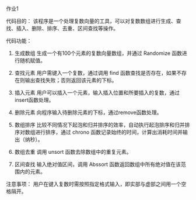 作业1

代码目的：
该程序是一个处理复数向量的工具，可以对复数数组进行生成、查找、插入、删除、排序、去重、区间查找等操作。

代码功能：

1. 生成数组
生成一个有100个元素的复数向量数组，并通过 Randomize 函数进行随机赋值。

2. 查找元素
用户需键入一个复数，通过调用 find 函数查找是否存在，如果不存在则输出查找失败；否则返回该元素的下标。

3. 插入元素
用户可以插入一个元素，输入插入位置和所要插入的复数，通过insert函数处理。

4. 删除元素
向程序输入待删除元素的下标，通过remove函数处理。

5. 数组排序
比较不同情况下起泡和归并排序的效率，自动执行起泡排序和归并排序对数组进行排序，通过 chrono 函数记录始终的时间，计算出消耗时间并输出（纳秒）。

5. 数组去重
调用 unsort 函数去除数组中的重复元素。

6. 区间查找
输入绝对值区间，调用 Abssort 函数返回数组中所有绝对值在该范围内的元素。

注意事项：
用户在键入复数时需按照指定格式输入，即实部与虚部之间用一个空格隔开。
